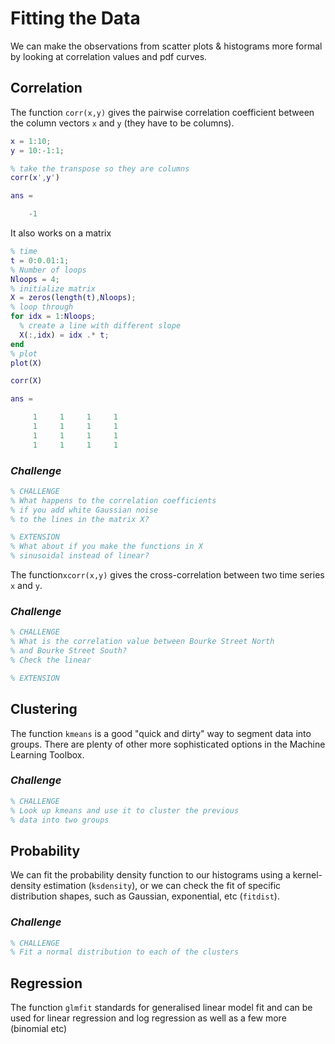 # Fitting the Data

We can make the observations from scatter plots & histograms more formal by looking at correlation values and pdf curves.

## Correlation
The function `corr(x,y)` gives the pairwise correlation coefficient between the column vectors `x` and `y` (they have to be columns).

``` Matlab
x = 1:10;
y = 10:-1:1;

% take the transpose so they are columns
corr(x',y')

ans =

    -1
```

It also works on a matrix

``` Matlab
% time
t = 0:0.01:1;
% Number of loops
Nloops = 4;
% initialize matrix
X = zeros(length(t),Nloops);
% loop through
for idx = 1:Nloops;
  % create a line with different slope
  X(:,idx) = idx .* t;      
end
% plot
plot(X)
```
``` Matlab
corr(X)

ans =

     1     1     1     1
     1     1     1     1
     1     1     1     1
     1     1     1     1
```

### *Challenge*
``` Matlab
% CHALLENGE
% What happens to the correlation coefficients
% if you add white Gaussian noise
% to the lines in the matrix X?

% EXTENSION
% What about if you make the functions in X 
% sinusoidal instead of linear? 

```
     




The function`xcorr(x,y)` gives the cross-correlation between two time series `x` and `y`.

### *Challenge*
``` Matlab
% CHALLENGE
% What is the correlation value between Bourke Street North
% and Bourke Street South?
% Check the linear 

% EXTENSION

```

## Clustering

The function `kmeans` is a good "quick and dirty" way to segment data into groups. There are plenty of other more sophisticated options in the Machine Learning Toolbox.

### *Challenge*
``` Matlab
% CHALLENGE 
% Look up kmeans and use it to cluster the previous 
% data into two groups
```

## Probability

We can fit the probability density function to our histograms using a kernel-density estimation (`ksdensity`), or we can check the fit of specific distribution shapes, such as Gaussian, exponential, etc (`fitdist`).

### *Challenge*
``` Matlab
% CHALLENGE
% Fit a normal distribution to each of the clusters
```


## Regression

The function `glmfit` standards for generalised linear model fit and can be used for linear regression and log regression as well as a few more (binomial etc)
